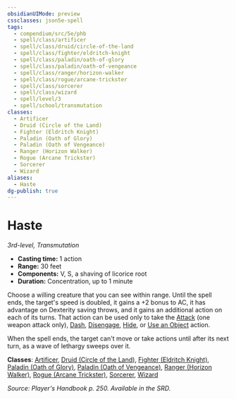 ```yaml
---
obsidianUIMode: preview
cssclasses: json5e-spell
tags:
  - compendium/src/5e/phb
  - spell/class/artificer
  - spell/class/druid/circle-of-the-land
  - spell/class/fighter/eldritch-knight
  - spell/class/paladin/oath-of-glory
  - spell/class/paladin/oath-of-vengeance
  - spell/class/ranger/horizon-walker
  - spell/class/rogue/arcane-trickster
  - spell/class/sorcerer
  - spell/class/wizard
  - spell/level/3
  - spell/school/transmutation
classes:
  - Artificer
  - Druid (Circle of the Land)
  - Fighter (Eldritch Knight)
  - Paladin (Oath of Glory)
  - Paladin (Oath of Vengeance)
  - Ranger (Horizon Walker)
  - Rogue (Arcane Trickster)
  - Sorcerer
  - Wizard
aliases:
  - Haste
dg-publish: true
---
```

# Haste
*3rd-level, Transmutation*  

- **Casting time:** 1 action
- **Range:** 30 feet
- **Components:** V, S, a shaving of licorice root
- **Duration:** Concentration, up to 1 minute

Choose a willing creature that you can see within range. Until the spell ends, the target's speed is doubled, it gains a +2 bonus to AC, it has advantage on Dexterity saving throws, and it gains an additional action on each of its turns. That action can be used only to take the [Attack](/3-Mechanics/CLI/rules/actions.md#Attack) (one weapon attack only), [Dash](/3-Mechanics/CLI/rules/actions.md#Dash), [Disengage](/3-Mechanics/CLI/rules/actions.md#Disengage), [Hide](/3-Mechanics/CLI/rules/actions.md#Hide), or [Use an Object](/3-Mechanics/CLI/rules/actions.md#Use%20an%20Object) action.

When the spell ends, the target can't move or take actions until after its next turn, as a wave of lethargy sweeps over it.

**Classes**: [Artificer](/Admin/CLI/classes/artificer-tce.md), [Druid (Circle of the Land)](/Admin/CLI/classes/druid-circle-of-the-land.md), [Fighter (Eldritch Knight)](/Admin/CLI/classes/fighter-eldritch-knight.md), [Paladin (Oath of Glory)](/Admin/CLI/classes/paladin-oath-of-glory-tce.md), [Paladin (Oath of Vengeance)](/Admin/CLI/classes/paladin-oath-of-vengeance.md), [Ranger (Horizon Walker)](/Admin/CLI/classes/ranger-horizon-walker-xge.md), [Rogue (Arcane Trickster)](/Admin/CLI/classes/rogue-arcane-trickster.md), [Sorcerer](/Admin/CLI/classes/sorcerer.md), [Wizard](/Admin/CLI/classes/wizard.md)

*Source: Player's Handbook p. 250. Available in the SRD.*